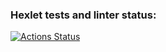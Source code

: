 ### Hexlet tests and linter status:
[![Actions Status](https://github.com/lagunova-julia/java-project-71/actions/workflows/hexlet-check.yml/badge.svg)](https://github.com/lagunova-julia/java-project-71/actions)